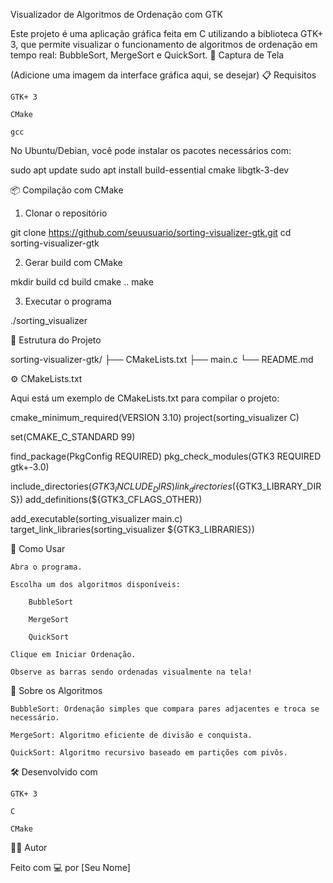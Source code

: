 Visualizador de Algoritmos de Ordenação com GTK

Este projeto é uma aplicação gráfica feita em C utilizando a biblioteca GTK+ 3, que permite visualizar o funcionamento de algoritmos de ordenação em tempo real: BubbleSort, MergeSort e QuickSort.
📸 Captura de Tela

(Adicione uma imagem da interface gráfica aqui, se desejar)
📋 Requisitos

    GTK+ 3

    CMake

    gcc

No Ubuntu/Debian, você pode instalar os pacotes necessários com:

sudo apt update
sudo apt install build-essential cmake libgtk-3-dev

📦 Compilação com CMake
1. Clonar o repositório

git clone https://github.com/seuusuario/sorting-visualizer-gtk.git
cd sorting-visualizer-gtk

2. Gerar build com CMake

mkdir build
cd build
cmake ..
make

3. Executar o programa

./sorting_visualizer

📁 Estrutura do Projeto

sorting-visualizer-gtk/
├── CMakeLists.txt
├── main.c
└── README.md

⚙️ CMakeLists.txt

Aqui está um exemplo de CMakeLists.txt para compilar o projeto:

cmake_minimum_required(VERSION 3.10)
project(sorting_visualizer C)

set(CMAKE_C_STANDARD 99)

find_package(PkgConfig REQUIRED)
pkg_check_modules(GTK3 REQUIRED gtk+-3.0)

include_directories(${GTK3_INCLUDE_DIRS})
link_directories(${GTK3_LIBRARY_DIRS})
add_definitions(${GTK3_CFLAGS_OTHER})

add_executable(sorting_visualizer main.c)
target_link_libraries(sorting_visualizer ${GTK3_LIBRARIES})

🚀 Como Usar

    Abra o programa.

    Escolha um dos algoritmos disponíveis:

        BubbleSort

        MergeSort

        QuickSort

    Clique em Iniciar Ordenação.

    Observe as barras sendo ordenadas visualmente na tela!

🧠 Sobre os Algoritmos

    BubbleSort: Ordenação simples que compara pares adjacentes e troca se necessário.

    MergeSort: Algoritmo eficiente de divisão e conquista.

    QuickSort: Algoritmo recursivo baseado em partições com pivôs.

🛠️ Desenvolvido com

    GTK+ 3

    C

    CMake

👨‍💻 Autor

Feito com 💻 por [Seu Nome]